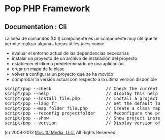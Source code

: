 Pop PHP Framework
=================

Documentation : Cli
-------------------

La línea de comandos (CLI) componente es un componente muy útil que te permite realizar algunas tareas útiles tales como:

* evaluar el entorno actual de las dependencias necesarias
* instalar un proyecto de un archivo de instalación del proyecto
* establecer el idioma predeterminado de una aplicación
* crear un mapa de la clase
* volver a configurar un proyecto que se ha movido
* comprobar la versión actual con respecto a la última versión disponible

<pre>
script/pop --check                     // Check the current configuration for required dependencies
script/pop --help                      // Display this help
script/pop --install file.php          // Install a project based on the install file specified
script/pop --lang fr                   // Set the default language for the project
script/pop --map folder file.php       // Create a class map file from the source folder and save to the output file
script/pop --reconfig projectfolder    // Reconfigure the project based on the new location of the project
script/pop --show                      // Show project install instructions
script/pop --version                   // Display version of Pop PHP Framework and latest available
</pre>

(c) 2009-2013 [Moc 10 Media, LLC.](http://www.moc10media.com) All Rights Reserved.
